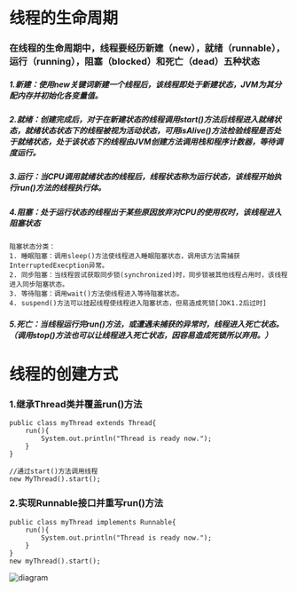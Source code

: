 # **线程的生命周期**

### 在线程的生命周期中，线程要经历新建（new），就绪（runnable），运行（running），阻塞（blocked）和死亡（dead）五种状态
##### 1.新建：使用new关键词新建一个线程后，该线程即处于新建状态，JVM为其分配内存并初始化各变量值。 
##### 2.就绪：创建完成后，对于在新建状态的线程调用start()方法后线程进入就绪状态，就绪状态状态下的线程被视为活动状态，可用isAlive()方法检验线程是否处于就绪状态，处于该状态下的线程由JVM创建方法调用栈和程序计数器，等待调度运行。
##### 3.运行：当CPU调用就绪状态的线程后，线程状态称为运行状态，该线程开始执行run()方法的线程执行体。
##### 4.阻塞：处于运行状态的线程出于某些原因放弃对CPU的使用权时，该线程进入阻塞状态
```
阻塞状态分类：
1. 睡眠阻塞：调用sleep()方法使线程进入睡眠阻塞状态，调用该方法需捕获InterruptedExecption异常。
2. 同步阻塞：当线程尝试获取同步锁(synchronized)时，同步锁被其他线程占用时，该线程进入同步阻塞状态。
3. 等待阻塞：调用wait()方法使线程进入等待阻塞状态。
4. suspend()方法可以挂起线程使线程进入阻塞状态，但易造成死锁[JDK1.2后过时]
```
##### 5.死亡：当线程运行完run()方法，或遭遇未捕获的异常时，线程进入死亡状态。（调用stop()方法也可以让线程进入死亡状态，因容易造成死锁所以弃用。）

# **线程的创建方式**
### 1.继承Thread类并覆盖run()方法
```
public class myThread extends Thread{
    run(){
        System.out.println("Thread is ready now.");
    }
}

//通过start()方法调用线程
new MyThread().start();
```
### 2.实现Runnable接口并重写run()方法
```
public class myThread implements Runnable{
    run(){
        System.out.println("Thread is ready now.");
    }
}
new myThread().start();
```
![diagram](https://user-images.githubusercontent.com/82297104/114291399-a4d54680-9ab9-11eb-830e-21a8acfc435a.png)

